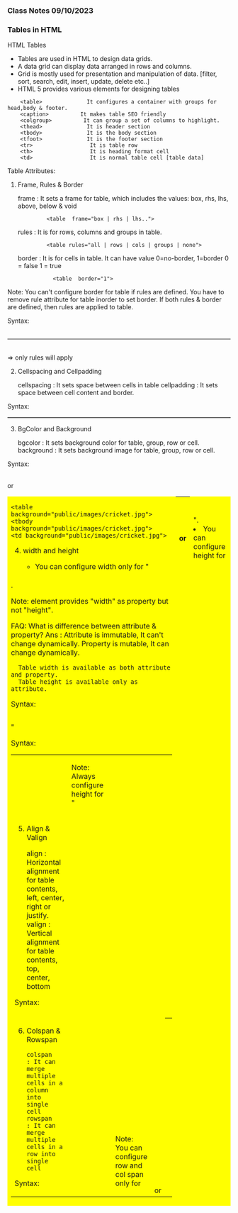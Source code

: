 ### Class Notes 09/10/2023

### Tables in HTML

HTML Tables

- Tables are used in HTML to design data grids.
- A data grid can display data arranged in rows and columns.
- Grid is mostly used for presentation and manipulation of data.
  [filter, sort, search, edit, insert, update, delete etc..]
- HTML 5 provides various elements for designing tables

```
    <table>              It configures a container with groups for head,body & footer.
    <caption>          It makes table SEO friendly
    <colgroup>          It can group a set of columns to highlight.
    <thead>              It is header section
    <tbody>              It is the body section
    <tfoot>              It is the footer section
    <tr>                  It is table row
    <th>                  It is heading format cell
    <td>                  It is normal table cell [table data]
```

Table Attributes:

1.  Frame, Rules & Border

    frame : It sets a frame for table, which includes the values:
    box, rhs, lhs, above, below & void

                 <table  frame="box | rhs | lhs..">

    rules : It is for rows, columns and groups in table.

                 <table rules="all | rows | cols | groups | none">

    border : It is for cells in table. It can have value 0=no-border, 1=border
    0 = false
    1 = true

                   <table  border="1">

Note: You can't configure border for table if rules are defined. You have to remove rule attribute for table inorder to set border. If both rules & border are defined, then rules are applied to table.

Syntax:

<table border="1" frame="void">
<table rules="all"  frame="box">
<table rules="rows" frame="void">
<table rules="all" border="1"> => only rules will apply

2. Cellspacing and Cellpadding

   cellspacing : It sets space between cells in table
   cellpadding : It sets space between cell content and border.

Syntax:

<table border="1" frame="void" cellspacing="5"  cellpadding="10">

3. BgColor and Background

   bgcolor : It sets background color for table, group, row or cell.
   background : It sets background image for table, group, row or cell.

Syntax:

<table bgcolor="yellow">
<thead bgcolor="yellow">
<tr bgcolor="yellow">
<td bgcolor="yellow">

    <table background="public/images/cricket.jpg">
    <tbody background="public/images/cricket.jpg">
    <td background="public/images/cricket.jpg">

4. width and height

   - You can configure width only for "<th> or <td>".
   - You can configure height for <tr> or <td>.

Note: <table> element provides "width" as property but not "height".

FAQ: What is difference between attribute & property?
Ans : Attribute is immutable, It can't change dynamically.
Property is mutable, It can change dynamically.

      Table width is available as both attribute and property.
      Table height is available only as attribute.

Syntax:

<table width="500">
<th width="200">
<td width="200">

Note: Always configure height for "<tr>"

Syntax:

<tr height="100">
<td height="100">

5. Align & Valign

   align : Horizontal alignment for table contents, left, center, right or justify.
   valign : Vertical alignment for table contents, top, center, bottom

Syntax:

<tr align="center">
<td align="center">
<tr valign="bottom">
<td valign="top">

6.  Colspan & Rowspan

        colspan        : It can merge multiple cells in a column into single cell
        rowspan        : It can merge multiple cells in a row into single cell

Syntax:

<td colspan="4">
<td rowspan="3">

Note: You can configure row and col span only for <td> or <th>

